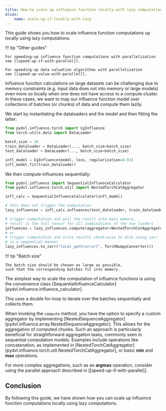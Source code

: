 ```yaml
---
title: How-to scale up influence function locally with lazy computations
alias:
    name: scale-up-if-locally-with-lazy
---
```


This guide shows you how to scale influence function
computations up locally using lazy computations.

!!! tip "Other guides"

    For speeding-up influence function computations with parallelization
    see [[speed-up-if-with-parallel]].

    For speeding-up data valuation algorithms with parallelization
    see [[speed-up-value-with-parallel]].

Influence function calculations on large datasets can be challenging due to
memory constraints (e.g. input data does not into memory or large models)
even more so locally when one does not have access to a compute cluster.
In these cases, we want to map our influence function model over
collections of batches (or chunks) of data and compute them lazily.

We start by instantiating the dataloaders and the model and then fitting
the latter:

```python
from pydvl.influence.torch import CgInfluence
from torch.utils.data import DataLoader

batch_size = 10
train_dataloader = DataLoader(..., batch_size=batch_size)
test_dataloader = DataLoader(..., batch_size=batch_size)

infl_model = CgInfluence(model, loss, regularization=0.01)
infl_model.fit(train_dataloader)
```

We then compute influences sequentially:

```python
from pydvl.influence import SequentialInfluenceCalculator
from pydvl.influence.torch.util import NestedTorchCatAggregator

infl_calc = SequentialInfluenceCalculator(infl_model)

# this does not trigger the computation
lazy_influences = infl_calc.influences(test_dataloader, train_dataloader)

# trigger computation and pull the result into main memory, 
# result is the full tensor for all combinations of the two loaders
influences = lazy_influences.compute(aggregator=NestedTorchCatAggregator())
# or
# trigger computation and write results chunk-wise to disk using zarr 
# in a sequential manner
lazy_influences.to_zarr("local_path/or/url", TorchNumpyConverter())
```

!!! tip "Batch size"

    The batch size should be chosen as large as possible,
    such that the corresponding batches fit into memory.

The simplest way to scale the computation of influence functions
is using the convenience class 
[SequentialInfluenceCalculator][pydvl.influence.influence_calculator].

This uses a double for-loop to iterate over the batches sequentially
and collects them.

When invoking the `compute` method, you have the option to specify
a custom aggregator by implementing
[NestedSequenceAggregator][pydvl.influence.array.NestedSequenceAggregator]. 
This allows for the aggregation of computed chunks. 
Such an approach is particularly beneficial for straightforward
aggregation tasks, commonly seen in sequential computation models. 
Examples include operations like concatenation, as implemented in 
[NestedTorchCatAggregator][pydvl.influence.torch.util.NestedTorchCatAggregator], 
or basic **min** and **max** operations. 

For more complex aggregations, such as an **argmax** operation, 
consider using the parallel approach described in [[speed-up-if-with-parallel]].

## Conclusion

By following this guide, we have shown how you can scale up
influence function computations locally using lazy computations.
